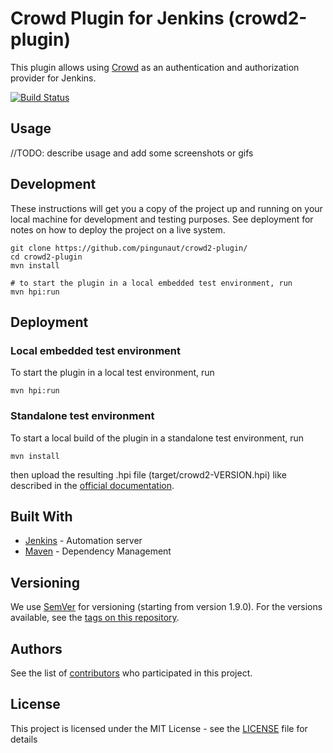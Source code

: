 # Crowd Plugin for Jenkins (crowd2-plugin)

This plugin allows using [Crowd](https://www.atlassian.com/software/crowd) as an authentication and authorization provider for Jenkins.

[![Build Status](https://ci.jenkins.io/buildStatus/icon?job=Plugins/crowd2-plugin/master)](https://ci.jenkins.io/job/Plugins/job/crowd2-plugin/job/master/)

## Usage
//TODO: describe usage and add some screenshots or gifs


## Development

These instructions will get you a copy of the project up and running on your local machine for development and testing purposes. See deployment for notes on how to deploy the project on a live system.

```
git clone https://github.com/pingunaut/crowd2-plugin/
cd crowd2-plugin
mvn install

# to start the plugin in a local embedded test environment, run
mvn hpi:run
```

## Deployment

### Local embedded test environment

To start the plugin in a local test environment, run
```
mvn hpi:run
```

### Standalone test environment

To start a local build of the plugin in a standalone test environment, run
```
mvn install
```
then upload the resulting .hpi file (target/crowd2-VERSION.hpi) like described in the [official documentation](https://jenkins.io/doc/book/managing/plugins/#advanced-installation).

## Built With

* [Jenkins](https://jenkins.io/) - Automation server
* [Maven](https://maven.apache.org/) - Dependency Management

## Versioning

We use [SemVer](http://semver.org/) for versioning (starting from version 1.9.0). For the versions available, see the [tags on this repository](https://github.com/pingunaut/crowd2-plugin/tags). 

## Authors

See the list of [contributors](https://github.com/jenkinsci/crowd2-plugin/contributors) who participated in this project.

## License

This project is licensed under the MIT License - see the [LICENSE](LICENSE) file for details
